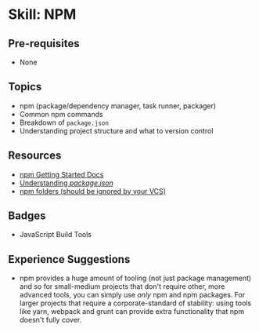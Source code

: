 # Skill: NPM

## Pre-requisites
  * None

## Topics
  * npm (package/dependency manager, task runner, packager)
  * Common npm commands
  * Breakdown of `package.json`
  * Understanding project structure and what to version control 

## Resources
  * [npm Getting Started Docs](https://docs.npmjs.com/getting-started/what-is-npm)
  * [Understanding _package.json_](https://docs.npmjs.com/getting-started/using-a-package.json)
  * [npm folders (should be ignored by your VCS)](https://docs.npmjs.com/files/folders)

## Badges
  * JavaScript Build Tools

## Experience Suggestions
  * npm provides a huge amount of tooling (not just package management) and so for small-medium projects that don't require other, more advanced tools, you can simply use _only_ npm and npm packages. For larger projects that require a corporate-standard of stability: using tools like yarn, webpack and grunt can provide extra functionality that npm doesn't fully cover.

